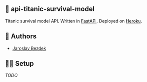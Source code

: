 ## :rocket: api-titanic-survival-model

Titanic survival model API.
Written in [FastAPI](https://fastapi.tiangolo.com/).
Deployed on [Heroku](https://www.heroku.com/).

## :pencil: Authors

- [Jaroslav Bezdek](https://www.github.com/jardabezdek)

## :construction_worker_man: Setup

*TODO*
